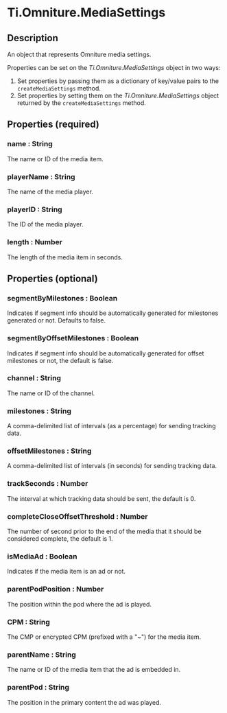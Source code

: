 # Ti.Omniture.MediaSettings

## Description

An object that represents Omniture media settings.

Properties can be set on the _Ti.Omniture.MediaSettings_ object in two ways:

1. Set properties by passing them as a dictionary of key/value pairs to the
`createMediaSettings` method.
2. Set properties by setting them on the _Ti.Omniture.MediaSettings_ object
returned by the `createMediaSettings` method.

## Properties (required)

### name : String

The name or ID of the media item.

### playerName : String

The name of the media player.

### playerID : String

The ID of the media player.

### length : Number

The length of the media item in seconds.

## Properties (optional)

### segmentByMilestones : Boolean

Indicates if segment info should be automatically generated for milestones
generated or not. Defaults to false.

### segmentByOffsetMilestones : Boolean

Indicates if segment info should be automatically generated for offset
milestones or not, the default is false.

### channel : String

The name or ID of the channel.

### milestones : String

A comma-delimited list of intervals (as a percentage) for sending tracking data.

### offsetMilestones : String

A comma-delimited list of intervals (in seconds) for sending tracking data.

### trackSeconds : Number

The interval at which tracking data should be sent, the default is 0.

### completeCloseOffsetThreshold : Number

The number of second prior to the end of the media that it should be
considered complete, the default is 1.

### isMediaAd : Boolean

Indicates if the media item is an ad or not.

### parentPodPosition : Number

The position within the pod where the ad is played.

### CPM : String

The CMP or encrypted CPM (prefixed with a "~") for the media item.

### parentName : String

The name or ID of the media item that the ad is embedded in.

### parentPod : String

The position in the primary content the ad was played.
